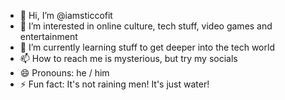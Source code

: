 - 👋 Hi, I’m @iamsticcofit
- 👀 I’m interested in online culture, tech stuff, video games and entertainment
- 🌱 I’m currently learning stuff to get deeper into the tech world
- 📫 How to reach me is mysterious, but try my socials
- 😄 Pronouns: he / him
- ⚡ Fun fact: It's not raining men! It's just water!
